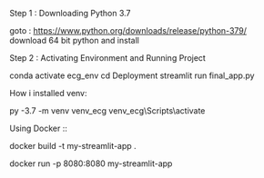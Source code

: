 Step 1 : Downloading Python 3.7

goto : https://www.python.org/downloads/release/python-379/  
download 64 bit python and install 

Step 2 : Activating Environment and Running Project 


conda activate ecg_env
cd Deployment
streamlit run final_app.py




How i installed venv:


py -3.7 -m venv venv_ecg 
venv_ecg\Scripts\activate



Using Docker :: 


docker build -t my-streamlit-app .

docker run -p 8080:8080 my-streamlit-app
